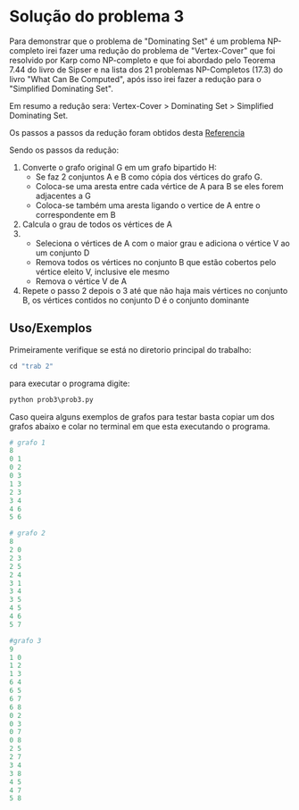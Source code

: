 
# Solução do problema 3

Para demonstrar que o problema de "Dominating Set" é um problema NP-completo irei fazer uma redução do problema de "Vertex-Cover" que foi resolvido por Karp como NP-completo e que foi abordado pelo Teorema 7.44 do livro de Sipser e na lista dos 21 problemas NP-Completos (17.3) do livro "What Can Be Computed", após isso irei fazer a redução para o "Simplified Dominating Set".

Em resumo a redução sera: Vertex-Cover > Dominating Set > Simplified Dominating Set.

Os passos a passos da redução foram obtidos desta [Referencia](https://www.youtube.com/watch?v=HueFKEg7QZ8)

Sendo os passos da redução:
1. Converte o grafo original G em um grafo bipartido H:
    * Se faz 2 conjuntos A e B como cópia dos vértices do grafo G.
    * Coloca-se uma aresta entre cada vértice de A para B se eles forem adjacentes a G
    * Coloca-se também uma aresta ligando o vertice de A entre o correspondente em B
2. Calcula o grau de todos os vértices de A
3. 
    * Seleciona o vértices de A com o maior grau e adiciona o vértice V ao um conjunto D
    * Remova todos os vértices no conjunto B que estão cobertos pelo vértice eleito V, inclusive ele mesmo
    * Remova o vértice V de A
4. Repete o passo 2 depois o 3 até que não haja mais vértices no conjunto B, os vértices contidos no conjunto D é o conjunto dominante


## Uso/Exemplos

Primeiramente verifique se está no diretorio principal do trabalho:

```Python
cd "trab 2"
```
para executar o programa digite:
```Python
python prob3\prob3.py
```

Caso queira alguns exemplos de grafos para testar basta copiar um dos grafos abaixo e colar no terminal em que esta executando o programa.
```Python
# grafo 1
8 
0 1
0 2
0 3
1 3
2 3
3 4
4 6
5 6

# grafo 2
8
2 0
2 3
2 5
2 4
3 1
3 4
3 5
4 5
4 6
5 7

#grafo 3
9
1 0
1 2
1 3
6 4
6 5
6 7
6 8
0 2
0 3
0 7
0 8
2 5
2 7
3 4
3 8
4 5
4 7
5 8

```
